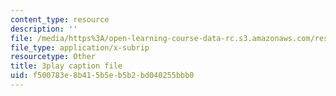 ```yaml
---
content_type: resource
description: ''
file: /media/https%3A/open-learning-course-data-rc.s3.amazonaws.com/res-6-012-introduction-to-probability-spring-2018/f500783e8b415b5eb5b2bd040255bbb0_kz2tvO_ZAKI.vtt
file_type: application/x-subrip
resourcetype: Other
title: 3play caption file
uid: f500783e-8b41-5b5e-b5b2-bd040255bbb0
---
```

